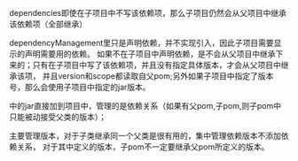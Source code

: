 dependencies即使在子项目中不写该依赖项，那么子项目仍然会从父项目中继承该依赖项（全部继承）

dependencyManagement里只是声明依赖，并不实现引入，因此子项目需要显示的声明需要用的依赖。
如果不在子项目中声明依赖，是不会从父项目中继承下来的；只有在子项目中写了该依赖项，并且没有指定具体版本，才会从父项目中继承该项，
并且version和scope都读取自父pom;另外如果子项目中指定了版本号，那么会使用子项目中指定的jar版本。

<dependencies>中的jar直接加到项目中，管理的是依赖关系（如果有父pom,子pom,则子pom中只能被动接受父类的版本）；

<dependencyManagement>主要管理版本，对于子类继承同一个父类是很有用的，集中管理依赖版本不添加依赖关系，
对于其中定义的版本，子pom不一定要继承父pom所定义的版本。
